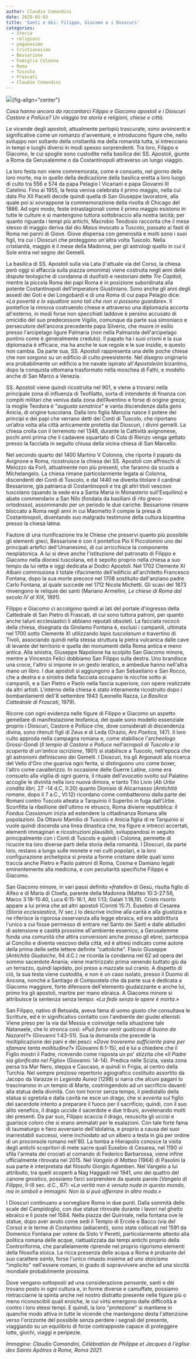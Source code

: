 ```yaml
---
author: Claudio Comandini
date: 2020-05-03
title: 'Santi e dèi: Filippo, Giacomo e i Dioscuri'
categories:
  - storia
  - religioni
  - paganesimo
  - Cristianesimo
  - Bessarione
  - Famiglia Colonna
  - Roma
  - Tuscolo
  - Frascati
  - Claudio Comandini
---
```


![](images/Celebration.jpg){fig-align="center"}

*Cosa hanno ancora da raccontarci Filippo e Giacomo apostoli e i Dioscuri Castore e Pollùce? Un viaggio tra storia e religioni, chiese e città.*

Le vicende degli apostoli, attualmente perlopiù trascurate, sono avvincenti e significative come un romanzo d'avventure, e introducono figure che, nello sviluppo non soltanto della cristianità ma della romanità tutta, si intrecciano in tempi e luoghi diversi in modi spesso sorprendenti. Tra loro, Filippo e Giacomo, le cui spoglie sono custodite nella basilica dei SS. Apostoli, giunte a Roma da Gerusalemme o da Costantinopoli attraverso un lungo viaggio.

La loro festa non viene commemorata, come è consueto, nel giorno della loro morte, ma in quello della dedicazione della basilica eretta a loro luogo di culto tra 556 e 574 da papa Pelagio I Vicariani e papa Giovanni III Catelino. Fino al 1955, la festa veniva celebrata il primo maggio, nella cui data Pio XII Pacelli decide quindi quella di San Giuseppe lavoratore, alla quale poi si sovrappone la commemorazione della rivolta di Chicago del 1886. Ad ogni modo, feste intrastagionali come il primo maggio esistono in tutte le culture e si mantengono tuttora sottobraccio alla nostra laicità; per quanto riguarda i tempi più antichi, Macrobio Teodosio racconta che il mese stesso di maggio deriva dal dio *Maius* invocato a Tuscolo, passato ai fasti di Roma nei panni di Giove. Giove dispensa con generosità e molti sono i suoi figli, tra cui i Dioscuri che proteggono un'altra volta Tuscolo. Nella cristianità, maggio è il mese della Madonna, per gli astrologi quello in cui il Sole entra nel segno dei Gemelli.

La basilica di SS. Apostoli sulla via Lata (l'attuale via del Corso, la chiesa però oggi si affaccia sulla piazza omonima) viene costruita negli anni delle dispute teologiche di condanna di duofisiti e nestoriani dette *Tre Capitoli*, mentre la piccola Roma dei papi Roma è in posizione subordinata alla potente Costantinopoli dell'imperatore Giustiniano. Sono anche gli anni degli assedi dei Goti e dei Longobardi e di una Roma di cui papa Pelagio dice: «*La povertà e lo squallore sono tali che non si possono guardare*». Il pontefice la rinnova costruendo chiese e attraverso una diplomazia accorta all'esterno, in modi forse non specchiati laddove è persino accusato di omicidio del suo predecessore Vigilio, comunque da parte sua simoniaco e persecutore dell’ancora precedente papa Silverio, che muore in esilio presso l'arcipelago ligure Palmaria (non nella Palmarola dell'arcipelago pontino come è generalmente creduto). Il papato ha i suoi crismi e la sua diplomazia è efficace, ma ha anche le sue regole e le sue insidie, e questo non cambia. Da parte sua, SS. Apostoli rappresenta una delle poche chiese che non sorgono su un edificio di culto preesistente. Nel disegno originario era probabilmente un edificio a tre navate ispirato all'*Apostoleiòn* bizantino, dopo la conquista ottomana trasformato nella moschea di Fathi, e modello anche di San Marco a Venezia.

SS. Apostoli viene quindi ricostruita nel 901, e viene a trovarsi nella principale zona di influenza di Teofilatto, sorta di intendente di finanza con compiti militari che veniva dalla zona dell’Aventino e forse di origine greca; la moglie Teodora è "*augusta senatrice*" e vanta discendenze dalla *gens* Anicia, di origine tuscolana. Dalla loro figlia Marozia nasce il potere dei principi e dei papi che verrano detti dei Conti di Tuscolo, che riportano un’altra volta alla città anticamente protetta dai Dioscuri, i divini gemelli. La chiesa crolla con il terremoto nel 1348, durante la Cattività avignonese, pochi anni prima che il cadavere squartato di Cola di Rienzo venga gettato presso la facciata in seguito chiusa della vicina chiesa di San Marcello.

Nel secondo quarto del 1400 Martino V Colonna, che riporta il papato da Avignone e Roma, ricostruisce la chiesa dei SS. Apostoli con affreschi di Melozzo da Forlì, attualmente non più presenti, che faranno da scuola a Michelangelo. La chiesa rimane particolarmente legata ai Colonna, discendenti dei Conti di Tuscolo, e dal 1440 ne diventa titolare il cardinal Bessarione, già patriarca di Costantinopoli e tra gli altri titoli vescovo tuscolano (quando la sede era a Santa Maria in Monasterio sull'Esquilino) e abate commendario a San Nilo (fondata da basiliani di rito greco-ortodosso), assommando per un periodo le due cariche. Bessarione rimane bloccato a Roma negli anni in cui Maometto II compie la presa di Costantinopoli, diventando suo malgrado testimone della cultura bizantina presso la chiesa latina.

Fautore di una riunificazione tra le Chiese che preservi quanto più possibile gli elementi greci, Bessarione è con il pontefice Pio II Piccolomini uno dei principali artefici dell'Umanesimo, di cui arricchisce la componente neoplatonica. A lui si deve anche l'istituzione del patronato di Filippo e Giacomo nella diocesi tuscolana, ed è sepolto proprio nella chiesa a suo tempo da lui retta e oggi dedicata ai Dodici Apostoli. Nel 1702 Clemente XI Albani commissiona il totale rifacimento dell'edificio all'architetto Francesco Fontana, dopo la sua morte precoce nel 1708 sostituito dall'anziano padre Carlo Fontana, al quale succede nel 1712 Nicola Michetti. Gli scavi del 1873 rinvengono le reliquie dei santi (Mariano Armellini, *Le chiese di Roma dal secolo IV al XIX*, 1891).

Filippo e Giacomo ci accolgono quindi ai lati del portale d'ingresso della Cattedrale di San Pietro di Frascati, di cui sono tuttora patroni, per quanto anche taluni ecclesiastici li abbiano reputati obsoleti. La facciata rococò della chiesa, disegnata da Girolamo Fontana è, esclusi i campanili, ultimata nel 1700 sotto Clemente XI utilizzando *lapis tuscolanum* e travertino di Tivoli, associando quindi nella stessa struttura la pietra vulcanica dalle cave di levante del territorio e quella dei monumenti della Roma antica e meno antica. Alla sinistra, Giuseppe Napolione ha scolpito San Giacomo minore, mentre a Vincenzo Felici dobbiamo San Filippo sulla destra. Uno brandisce una croce, l'altro si impone in un gesto ieratico, e ambedue hanno nell'altra mano un libro. I due apostoli si aggiungono a San Sebastiano e San Rocco, che a destra e a sinistra della facciata occupano le nicchie sotto ai campanili, e a San Pietro e Paolo nella fascia superiore, con opere realizzate da altri artisti. L'interno della chiesa è stato interamente ricostruito dopo i bombardamenti dell'8 settembre 1943 (Leonello Razza, *La Basilica Cattedrale di Frascati*, 1979).

Ricorre con ogni evidenza nelle figure di Filippo e Giacomo un aspetto gemellare di manifestazione teofanica, del quale sono modello essenziale proprio i Dioscuri, Castore e Pollùce che, dove considerati di discendenza divina, sono ritenuti figli di Zeus e di Leda (Orazio, *Ars Poetica*, 147). Il loro culto approda nella campagna romana e, come stabilisce l'archeologo Grossi-Gondi (*Il tempio di Castore e Polluce nell'acropoli di Tuscolo e la scoperta di un'antica iscrizione*, 1901) si stabilisce a Tuscolo, nell'epoca che gli astronomi definiscono dei Gemelli. I Dioscuri, tra gli Argonauti alla ricerca del Vello d'Oro che guariva ogni ferita, si distinguono uno come boxer, l'altro come cavallerizzo. In occasione delle Guerre Latine, come era consueto alla vigilia di ogni guerra, il rituale dell'*evocatio* svolto sul Palatino accoglie le divinità nella loro nuova dimora, e tanto Tito Livio (*Ab Urbe condita libri,* 27 -14 d.C, II:20) quanto Dionisio di Alicarnasso (*Antichità romane*, dopo il 7 a.C., VI:12) ricordano come combatterono dalla parte dei Romani contro Tuscolo alleata a Tarquinio il Superbo in fuga dall’Urbe. Sconfitta la ribellione dell'ultimo re etrusco, Roma diviene repubblica: il *Foedus Cassianum* inizia ad estendere la cittadinanza Romana alle popolazioni. Da Ottavio Mamilio di Tuscolo e Anicia figlia di re Tarquinio si vuole quindi discenda una linea dinastica che, tra figure e intrecci accertati, elementi immaginari e ricostruzioni plausibili, sviluppandosi in seguito principalmente con i Conti di Tuscolo e quindi i Colonna, permette di ricucire tra loro diverse parti della storia della romanità. I Dioscuri, da parte loro, restano a lungo sulle monete e nei culti popolari, e la loro configurazione archetipica si presta a forme cristiane delle quali sono traccia anche Pietro e Paolo patroni di Roma, Cosma e Damiano legati eminentemente alla medicina, e con peculiarità specifiche Filippo e Giacomo.

San Giacomo minore, in vari passi definito «*fratello*» di Gesù, risulta figlio di Alfeo e di Maria di Cloefa, parente della Madonna (Matteo 10:3-27:56, Marco 3:18-15:40, Luca 6:15-16:1, Atti 1:13; Galati 1:18,19). Cristo risorto appare a lui prima che ad altri apostoli (Corinti 15:7). Eusebio di Cesarea (*Storia ecclesiastica*, IV sec.) lo descrive incline alla carità e alla giustizia e ne riferisce la rigorosa osservanza alla legge ebraica, ed era addirittura l'unico a cui fosse permesso di entrare nel Santo dei Santi e dalle abitudini di astensione e castità prossime all'ambiente essenico; a Gerusalemme fonda una comunità che attira conversioni anche presso gli ebrei, partecipa al Concilio e diventa vescovo della città, ed è altresì indicato come autore della prima delle sette lettere definite "cattoliche". Flavio Giuseppe (*Antichità Giudaiche*, 94 d.C.) ne ricorda la condanna nel 62 ad opera del sommo sacerdote Anania; viene martirizzato prima venendo buttato giù da un terrazzo, quindi lapidato, poi preso a mazzate sul cranio. A dispetto di ciò, la sua testa viene custodita, e non è un caso isolato, presso il Duomo di Ancona, nonché a Santiago di Compostela che da parte sua è dedicata a Giacomo maggiore, forte difensore dell'elemento giudaizzante e anche lui, primo tra gli apostoli, martire per mano ebraica. A Giacomo minore si attribuisce la sentenza senza tempo: «*La fede senza le opere è morta.*»

San Filippo, nativo di Betsaida, aveva fama di uomo giusto che consultava le Scritture, ed è in significativo contatto con l'ambiente dei giudei ellenisti. Viene preso per la via dal Messia e coinvolge nella situazione tale Natanaele, che lo stronca così: «*Può forse venir qualcosa di buono da Nazaret?*» (Giovanni 1:43-51). Sua la domanda che precede la moltiplicazione dei pani e dei pesci: «*Dove troveremo sufficiente pane per sfamare tanta moltitudine?*» (Giovanni 6:1-15), ed è lui a chiedere che il Figlio mostri il Padre, ricevendo come risposta un po' stizzita che «*Il Padre sia glorificato nel Figlio*» (Giovanni: 14-14). Predica nelle Scizia, vasta zona persa tra Mar Nero, steppa e Caucaso, e quindi in Frigia, al centro della Turchia. Nel sempre prezioso repertorio agiografico costituito assortito da Jacopo da Varazze in *Legenda Aurea* (1298) si narra che alcuni pagani lo trascinarono in un tempio di Marte, costringendolo ad un sacrificio davanti alla statua della divinità. Con toni horror senza tempo, il piedistallo della statua si sgretola e dalla cavità ne esce un drago, che si avventa sul figlio del sacerdote intento a preparare il fuoco per il sacrificio; quindi, con il suo alito venefico, il drago uccide il sacerdote e due tribuni, avvelenando molti dei presenti. Da par suo, Filippo scaccia il drago, resuscita gli uccisi e guarisce coloro che si erano ammalati per le esalazioni. Con tale forte fama di taumaturgo e fiero avversario dell'idolatria, e proprio a causa dei suoi inarrestabili successi, viene inchiodato ad un albero a testa in giù per ordine di un proconsole romano nell'80. La tomba a Hierapolis conosce la visita degli antichi scopritori di mete sacre quali Eusebio di Cesarea, nel 1190 vi sfila l'armata dei crociati al comando di Federico Barbarossa, viene infine ufficialmente ritrovata nel 2015. Nel *Vangelo di Matteo* (1964) di Pasolini la sua parte è interpretata dal filosofo Giorgio Agamben. Nel Vangelo a lui attribuito, tra quelli scoperti a Nag Haggadi nel 1941, uno dei quattro del canone gnostico, possiamo farci sorprendere da queste parole (*Vangelo di Filippo*, II-III sec. d.C., 67): «*La verità non è venuta nuda in questo mondo, ma in simboli e immagini. Non la si può afferrare in altro modo.*»

I Dioscuri continuano a sorvegliare Roma in due punti. Dalla sommità delle scale del Campidoglio, con due statue ritrovate durante i lavori nel ghetto ebraico e lì poste nel 1584. Nella piazza del Quirinale, nella fontana ove le statue, dopo aver avuto come sedi il Tempio di Ercole e Bacco (via del Corso) e le terme di Costantino (adiacenti), sono state collocati nel 1591 da Domenico Fontana per volere da Sisto V Peretti, particolarmente attento alla politica romana delle acque, riattualizzata dai tempi antichi proprio della Controriforma, che parallelamente riprende nel proprio rigorismo elementi della filosofia stoica. La ricca presenza delle acqua a Roma è probante del suo carattere *santo*, forse l'unico rimasto insieme ad uno stoicismo "implicito" nell'essere romani, in grado di sopravvivere anche ad una siccità mondiale probabilmente prossima.

Dove vengano sottoposti ad una considerazione *pensante*, santi e dèi trovano posto in ogni cultura e, in forme diverse e camuffate, possiamo rintracciarne la spinta anche nel nostro distratto presente nelle figure più o meno riconoscibili quali eroiche, le cui virtù emergono dalle difficoltà e contro i loro stessi tempi. E quindi, la loro "protezione" si mantiene in quanche modo attiva in tutte le vicende che mantengono desta l'attenzione verso l'orizzonte del possibile senza perdere i segnali del presente, viaggiando su un equilibrio di forze contrapposte capace di proteggere lotte, giochi, viaggi e peripezie.

*Immagine: Claudio Comandini, Célébration de Philippe et Jacques à l'église des Saints Apôtres à Rome, Roma 2021.*
